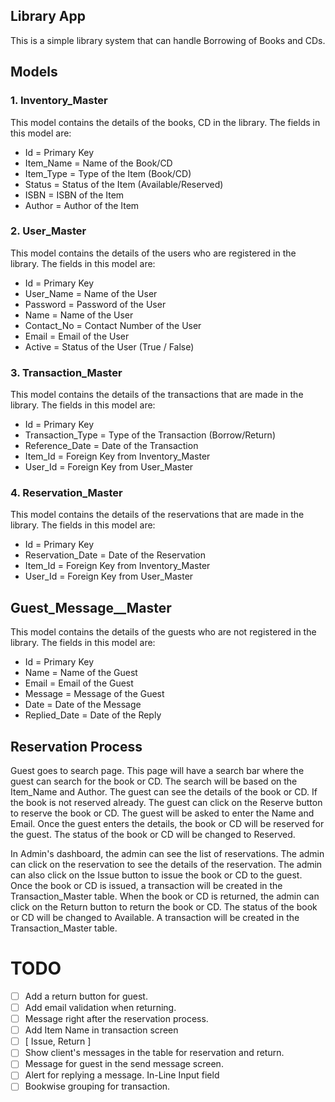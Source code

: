 ## Library App
This is a simple library system that can handle Borrowing of Books and CDs.
## Models

### 1. Inventory_Master
This model contains the details of the books, CD in the library. The fields in this model are:

- Id = Primary Key
- Item_Name = Name of the Book/CD
- Item_Type = Type of the Item (Book/CD)
- Status = Status of the Item (Available/Reserved)
- ISBN = ISBN of the Item
- Author = Author of the Item

### 2. User_Master
This model contains the details of the users who are registered in the library. The fields in this model are:
- Id = Primary Key
- User_Name = Name of the User
- Password = Password of the User
- Name = Name of the User
- Contact_No = Contact Number of the User
- Email = Email of the User
- Active = Status of the User (True / False)

### 3. Transaction_Master
This model contains the details of the transactions that are made in the library. The fields in this model are:
- Id = Primary Key
- Transaction_Type = Type of the Transaction (Borrow/Return)
- Reference_Date = Date of the Transaction
- Item_Id = Foreign Key from Inventory_Master
- User_Id = Foreign Key from User_Master

### 4. Reservation_Master
This model contains the details of the reservations that are made in the library. The fields in this model are:
- Id = Primary Key
- Reservation_Date = Date of the Reservation
- Item_Id = Foreign Key from Inventory_Master
- User_Id = Foreign Key from User_Master

## Guest_Message__Master
This model contains the details of the guests who are not registered in the library. The fields in this model are:
- Id = Primary Key
- Name = Name of the Guest
- Email = Email of the Guest
- Message = Message of the Guest
- Date = Date of the Message
- Replied_Date = Date of the Reply



## Reservation Process
Guest goes to search page. This page will have a search bar where the guest can search for the book or CD. The search will be based on the Item_Name and Author. The guest can see the details of the book or CD. If the book is not reserved already. The guest can click on the Reserve button to reserve the book or CD. The guest will be asked to enter the Name and Email. Once the guest enters the details, the book or CD will be reserved for the guest.  The status of the book or CD will be changed to Reserved.

In Admin's dashboard, the admin can see the list of reservations. The admin can click on the reservation to see the details of the reservation. The admin can also click on the Issue button to issue the book or CD to the guest. Once the book or CD is issued, a transaction will be created in the Transaction_Master table. When the book or CD is returned, the admin can click on the Return button to return the book or CD. The status of the book or CD will be changed to Available. A transaction will be created in the Transaction_Master table.


# TODO

- [  ] Add a return button for guest.
- [  ] Add email validation when returning.
- [  ] Message right after the reservation process.
- [  ] Add Item Name in transaction screen
- [  ] [ Issue, Return ]
- [  ] Show client's messages in the table for reservation and return.
- [  ] Message for guest in the send message screen.
- [  ] Alert for replying a message. In-Line Input field
- [  ] Bookwise grouping for transaction.